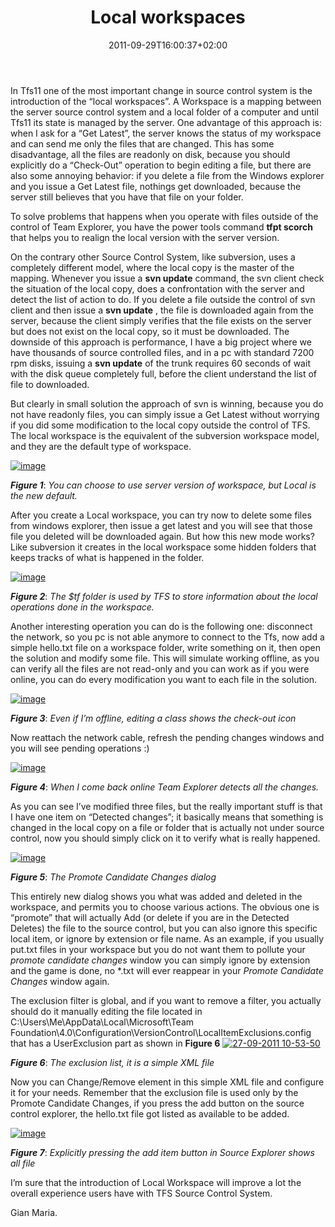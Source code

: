 ﻿---
title: "Local workspaces"
description: ""
date: 2011-09-29T16:00:37+02:00
draft: false
tags: [Tfs]
categories: [Team Foundation Server]
---
In Tfs11 one of the most important change in source control system is the introduction of the “local workspaces”. A Workspace is a mapping between the server source control system and a local folder of a computer and until Tfs11 its state is managed by the server. One advantage of this approach is: when I ask for a “Get Latest”, the server knows the status of my workspace and can send me only the files that are changed. This has some disadvantage, all the files are readonly on disk, because you should explicitly do a “Check-Out” operation to begin editing a file, but there are also some annoying behavior: if you delete a file from the Windows explorer and you issue a Get Latest file, nothings get downloaded, because the server still believes that you have that file on your folder.

To solve problems that happens when you operate with files outside of the control of Team Explorer, you have the power tools command  **tfpt scorch** that helps you to realign the local version with the server version.

On the contrary other Source Control System, like subversion, uses a completely different model, where the local copy is the master of the mapping. Whenever you issue a  **svn update** command, the svn client check the situation of the local copy, does a confrontation with the server and detect the list of action to do. If you delete a file outside the control of svn client and then issue a  **svn update** , the file is downloaded again from the server, because the client simply verifies that the file exists on the server but does not exist on the local copy, so it must be downloaded. The downside of this approach is performance, I have a big project where we have thousands of source controlled files, and in a pc with standard 7200 rpm disks, issuing a  **svn update** of the trunk requires 60 seconds of wait with the disk queue completely full, before the client understand the list of file to downloaded.

But clearly in small solution the approach of svn is winning, because you do not have readonly files, you can simply issue a Get Latest without worrying if you did some modification to the local copy outside the control of TFS. The local workspace is the equivalent of the subversion workspace model, and they are the default type of workspace.

[![image](http://www.codewrecks.com/blog/wp-content/uploads/2011/09/image_thumb13.png "image")](http://www.codewrecks.com/blog/wp-content/uploads/2011/09/image13.png)

 ***Figure 1***: *You can choose to use server version of workspace, but Local is the new default.*

After you create a Local workspace, you can try now to delete some files from windows explorer, then issue a get latest and you will see that those file you deleted will be downloaded again. But how this new mode works? Like subversion it creates in the local workspace some hidden folders that keeps tracks of what is happened in the folder.

[![image](http://www.codewrecks.com/blog/wp-content/uploads/2011/09/image_thumb14.png "image")](http://www.codewrecks.com/blog/wp-content/uploads/2011/09/image14.png)

 ***Figure 2***: *The $tf folder is used by TFS to store information about the local operations done in the workspace.*

Another interesting operation you can do is the following one: disconnect the network, so you pc is not able anymore to connect to the Tfs, now add a simple hello.txt file on a workspace folder, write something on it, then open the solution and modify some file. This will simulate working offline, as you can verify all the files are not read-only and you can work as if you were online, you can do every modification you want to each file in the solution.

[![image](http://www.codewrecks.com/blog/wp-content/uploads/2011/09/image_thumb15.png "image")](http://www.codewrecks.com/blog/wp-content/uploads/2011/09/image15.png)

 ***Figure 3***: *Even if I’m offline, editing a class shows the check-out icon*

Now reattach the network cable, refresh the pending changes windows and you will see pending operations :)

[![image](http://www.codewrecks.com/blog/wp-content/uploads/2011/09/image_thumb16.png "image")](http://www.codewrecks.com/blog/wp-content/uploads/2011/09/image16.png)

 ***Figure 4***: *When I come back online Team Explorer detects all the changes.*

As you can see I’ve modified three files, but the really important stuff is that I have one item on “Detected changes”; it basically means that something is changed in the local copy on a file or folder that is actually not under source control, now you should simply click on it to verify what is really happened.

[![image](http://www.codewrecks.com/blog/wp-content/uploads/2011/09/image_thumb17.png "image")](http://www.codewrecks.com/blog/wp-content/uploads/2011/09/image17.png)

 ***Figure 5***: *The Promote Candidate Changes dialog*

This entirely new dialog shows you what was added and deleted in the workspace, and permits you to choose various actions. The obvious one is “promote” that will actually Add (or delete if you are in the Detected Deletes) the file to the source control, but you can also ignore this specific local item, or ignore by extension or file name. As an example, if you usually put.txt files in your workspace but you do not want them to pollute your *promote candidate changes* window you can simply ignore by extension and the game is done, no \*.txt will ever reappear in your *Promote Candidate Changes* window again.

The exclusion filter is global, and if you want to remove a filter, you actually should do it manually editing the file located in C:\Users\Me\AppData\Local\Microsoft\Team Foundation\4.0\Configuration\VersionControl\LocalItemExclusions.config that has a UserExclusion part as shown in  **Figure 6** [![27-09-2011 10-53-50](http://www.codewrecks.com/blog/wp-content/uploads/2011/09/27-09-2011-10-53-50_thumb.jpg "27-09-2011 10-53-50")](http://www.codewrecks.com/blog/wp-content/uploads/2011/09/27-09-2011-10-53-50.jpg)

 ***Figure 6***: *The exclusion list, it is a simple XML file*

Now you can Change/Remove element in this simple XML file and configure it for your needs. Remember that the exclusion file is used only by the Promote Candidate Changes, if you press the add button on the source control explorer, the hello.txt file got listed as available to be added.

[![image](http://www.codewrecks.com/blog/wp-content/uploads/2011/09/image_thumb18.png "image")](http://www.codewrecks.com/blog/wp-content/uploads/2011/09/image18.png)

 ***Figure 7***: *Explicitly pressing the add item button in Source Explorer shows all file*

I’m sure that the introduction of Local Workspace will improve a lot the overall experience users have with TFS Source Control System.

Gian Maria.
